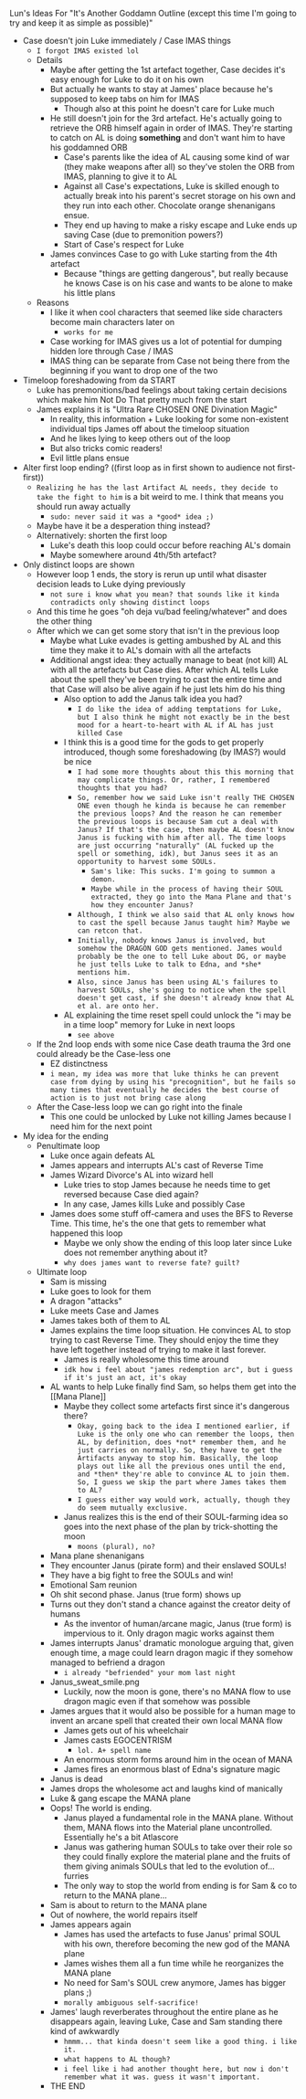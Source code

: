 Lun's Ideas For "It's Another Goddamn Outline (except this time I'm going to try and keep it as simple as possible)"


- Case doesn't join Luke immediately / Case IMAS things 
	- `I forgot IMAS existed lol`
	- Details
		- Maybe after getting the 1st artefact together, Case decides it's easy enough for Luke to do it on his own
		- But actually he wants to stay at James' place because he's supposed to keep tabs on him for IMAS
			- Though also at this point he doesn't care for Luke much
		- He still doesn't join for the 3rd artefact. He's actually going to retrieve the ORB himself again in order of IMAS. They're starting to catch on AL is doing **something** and don't want him to have his goddamned ORB
			- Case's parents like the idea of AL causing some kind of war (they make weapons after all) so they've stolen the ORB from IMAS, planning to give it to AL
			- Against all Case's expectations, Luke is skilled enough to actually break into his parent's secret storage on his own and they run into each other. Chocolate orange shenanigans ensue. 
			- They end up having to make a risky escape and Luke ends up saving Case (due to premonition powers?)
			- Start of Case's respect for Luke
		- James convinces Case to go with Luke starting from the 4th artefact
			- Because "things are getting dangerous", but really because he knows Case is on his case and wants to be alone to make his little plans
	- Reasons
		- I like it when cool characters that seemed like side characters become main characters later on
			- `works for me`
		- Case working for IMAS gives us a lot of potential for dumping hidden lore through Case / IMAS
		- IMAS thing can be separate from Case not being there from the beginning if you want to drop one of the two
- Timeloop foreshadowing from da START
	- Luke has premonitions/bad feelings about taking certain decisions which make him Not Do That pretty much from the start
	- James explains it is "Ultra Rare CHOSEN ONE Divination Magic"
		- In reality, this information + Luke looking for some non-existent individual tips James off about the timeloop situation
		- And he likes lying to keep others out of the loop
		- But also tricks comic readers!
		- Evil little plans ensue
- Alter first loop ending? ((first loop as in first shown to audience not first-first))
	- `Realizing he has the last Artifact AL needs, they decide to take the fight to him` is a bit weird to me. I think that means you should run away actually
		- `sudo: never said it was a *good* idea ;)`
	- Maybe have it be a desperation thing instead?
	- Alternatively: shorten the first loop
		- Luke's death this loop could occur before reaching AL's domain
		- Maybe somewhere around 4th/5th artefact?
- Only distinct loops are shown
	- However loop 1 ends, the story is rerun up until what disaster decision leads to Luke dying previously
		- `not sure i know what you mean? that sounds like it kinda contradicts only showing distinct loops`
	- And this time he goes "oh deja vu/bad feeling/whatever" and does the other thing
	- After which we can get some story that isn't in the previous loop
		- Maybe what Luke evades is getting ambushed by AL and this time they make it to AL's domain with all the artefacts
		- Additional angst idea: they actually manage to beat (not kill) AL with all the artefacts but Case dies. After which AL tells Luke about the spell they've been trying to cast the entire time and that Case will also be alive again if he just lets him do his thing
			- Also option to add the Janus talk idea you had?
				- `I do like the idea of adding temptations for Luke, but I also think he might not exactly be in the best mood for a heart-to-heart with AL if AL has just killed Case`
			- I think this is a good time for the gods to get properly introduced, though some foreshadowing (by IMAS?) would be nice
				- `I had some more thoughts about this this morning that may complicate things. Or, rather, I remembered thoughts that you had?`
				- `So, remember how we said Luke isn't really THE CHOSEN ONE even though he kinda is because he can remember the previous loops? And the reason he can remember the previous loops is because Sam cut a deal with Janus? If that's the case, then maybe AL doesn't know Janus is fucking with him after all. The time loops are just occurring "naturally" (AL fucked up the spell or something, idk), but Janus sees it as an opportunity to harvest some SOULs.`
					- `Sam's like: This sucks. I'm going to summon a demon.`
					- `Maybe while in the process of having their SOUL extracted, they go into the Mana Plane and that's how they encounter Janus?`
				- `Although, I think we also said that AL only knows how to cast the spell because Janus taught him? Maybe we can retcon that.`
				- `Initially, nobody knows Janus is involved, but somehow the DRAGON GOD gets mentioned. James would probably be the one to tell Luke about DG, or maybe he just tells Luke to talk to Edna, and *she* mentions him.`
				- `Also, since Janus has been using AL's failures to harvest SOULs, she's going to notice when the spell doesn't get cast, if she doesn't already know that AL et al. are onto her.`
			- AL explaining the time reset spell could unlock the "i may be in a time loop" memory for Luke in next loops
				- `see above`
	- If the 2nd loop ends with some nice Case death trauma the 3rd one could already be the Case-less one
		- EZ distinctness
		- `i mean, my idea was more that luke thinks he can prevent case from dying by using his "precognition", but he fails so many times that eventually he decides the best course of action is to just not bring case along`
	- After the Case-less loop we can go right into the finale
		- This one could be unlocked by Luke not killing James because I need him for the next point
- My idea for the ending
	- Penultimate loop
		- Luke once again defeats AL
		- James appears and interrupts AL's cast of Reverse Time
		- James Wizard Divorce's AL into wizard hell
			- Luke tries to stop James because he needs time to get reversed because Case died again?
			- In any case, James kills Luke and possibly Case
		- James does some stuff off-camera and uses the BFS to Reverse Time. This time, he's the one that gets to remember what happened this loop
			- Maybe we only show the ending of this loop later since Luke does not remember anything about it?
			- `why does james want to reverse fate? guilt?`
	- Ultimate loop
		- Sam is missing
		- Luke goes to look for them
		- A dragon "attacks"
		- Luke meets Case and James
		- James takes both of them to AL
		- James explains the time loop situation. He convinces AL to stop trying to cast Reverse Time. They should enjoy the time they have left together instead of trying to make it last forever.
			- James is really wholesome this time around
			- `idk how i feel about "james redemption arc", but i guess if it's just an act, it's okay`
		- AL wants to help Luke finally find Sam, so helps them get into the [[Mana Plane]]
			- Maybe they collect some artefacts first since it's dangerous there?
				- `Okay, going back to the idea I mentioned earlier, if Luke is the only one who can remember the loops, then AL, by definition, does *not* remember them, and he just carries on normally. So, they have to get the Artifacts anyway to stop him. Basically, the loop plays out like all the previous ones until the end, and *then* they're able to convince AL to join them. So, I guess we skip the part where James takes them to AL?`
				- `I guess either way would work, actually, though they do seem mutually exclusive.`
			- Janus realizes this is the end of their SOUL-farming idea so goes into the next phase of the plan by trick-shotting the moon
				- `moons (plural), no?`
		- Mana plane shenanigans
		- They encounter Janus (pirate form) and their enslaved SOULs!
		- They have a big fight to free the SOULs and win!
		- Emotional Sam reunion
		- Oh shit second phase. Janus (true form) shows up
		- Turns out they don't stand a chance against the creator deity of humans
			- As the inventor of human/arcane magic, Janus (true form) is impervious to it. Only dragon magic works against them
		- James interrupts Janus' dramatic monologue arguing that, given enough time, a mage could learn dragon magic if they somehow managed to befriend a dragon
			- `i already "befriended" your mom last night`
		- Janus_sweat_smile.png
			- Luckily, now the moon is gone, there's no MANA flow to use dragon magic even if that somehow was possible
		- James argues that it would also be possible for a human mage to invent an arcane spell that created their own local MANA flow
			- James gets out of his wheelchair
			- James casts EGOCENTRISM
				- `lol. A+ spell name`
			- An enormous storm forms around him in the ocean of MANA
			- James fires an enormous blast of Edna's signature magic
		- Janus is dead
		- James drops the wholesome act and laughs kind of manically
		- Luke & gang escape the MANA plane
		- Oops! The world is ending.
			- Janus played a fundamental role in the MANA plane. Without them, MANA flows into the Material plane uncontrolled. Essentially he's a bit Atlascore
			- Janus was gathering human SOULs to take over their role so they could finally explore the material plane and the fruits of them giving animals SOULs that led to the evolution of... furries
			- The only way to stop the world from ending is for Sam & co to return to the MANA plane...
		- Sam is about to return to the MANA plane
		- Out of nowhere, the world repairs itself
		- James appears again
			- James has used the artefacts to fuse Janus' primal SOUL with his own, therefore becoming the new god of the MANA plane
			- James wishes them all a fun time while he reorganizes the MANA plane
			- No need for Sam's SOUL crew anymore, James has bigger plans ;)
			- `morally ambiguous self-sacrifice!`
		- James' laugh reverberates throughout the entire plane as he disappears again, leaving Luke, Case and Sam standing there kind of awkwardly
			- `hmmm... that kinda doesn't seem like a good thing. i like it.`
			- `what happens to AL though?`
			- `i feel like i had another thought here, but now i don't remember what it was. guess it wasn't important.`
		- THE END
